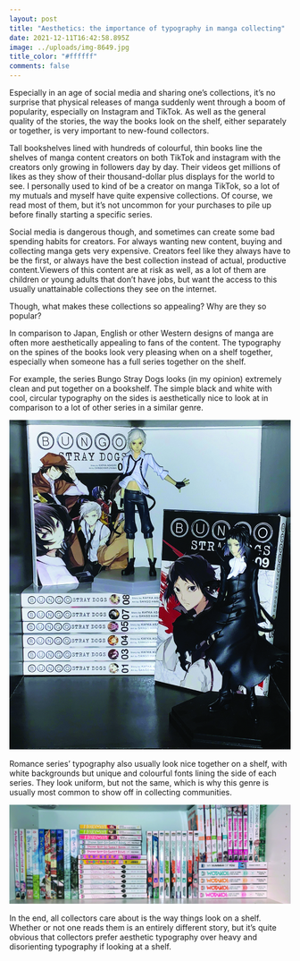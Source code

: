 ```yaml
---
layout: post
title: "Aesthetics: the importance of typography in manga collecting"
date: 2021-12-11T16:42:58.895Z
image: ../uploads/img-8649.jpg
title_color: "#ffffff"
comments: false
---
```

Especially in an age of social media and sharing one’s collections, it’s no surprise that physical releases of manga suddenly went through a boom of popularity, especially on Instagram and TikTok. As well as the general quality of the stories, the way the books look on the shelf, either separately or together, is very important to new-found collectors. 

Tall bookshelves lined with hundreds of colourful, thin books line the shelves of manga content creators on both TikTok and instagram with the creators only growing in followers day by day. Their videos get millions of likes as they show of their thousand-dollar plus displays for the world to see. I personally used to kind of be a creator on manga TikTok, so a lot of my mutuals and myself have quite expensive collections. Of course, we read most of them, but it’s not uncommon for your purchases to pile up before finally starting a specific series. 

Social media is dangerous though, and sometimes can create some bad spending habits for creators. For always wanting new content, buying and collecting manga gets very expensive. Creators feel like they always have to be the first, or always have the best collection instead of actual, productive content.Viewers of this content are at risk as well, as a lot of them are children or young adults that don’t have jobs, but want the access to this usually unattainable collections they see on the internet. 

Though, what makes these collections so appealing? Why are they so popular? 

In comparison to Japan, English or other Western designs of manga are often more aesthetically appealing to fans of the content. The typography on the spines of the books look very pleasing when on a shelf together, especially when someone has a full series together on the shelf. 

For example, the series Bungo Stray Dogs looks (in my opinion) extremely clean and put together on a bookshelf. The simple black and white with cool, circular typography on the sides is aesthetically nice to look at in comparison to a lot of other series in a similar genre. 

![](../uploads/img-8652.jpg)

Romance series’ typography also usually look nice together on a shelf, with white backgrounds but unique and colourful fonts lining the side of each series. They look uniform, but not the same, which is why this genre is usually most common to show off in collecting communities. 

![](../uploads/img-8646.jpg)

In the end, all collectors care about is the way things look on a shelf. Whether or not one reads them is an entirely different story, but it’s quite obvious that collectors prefer aesthetic typography over heavy and disorienting typography if looking at a shelf.